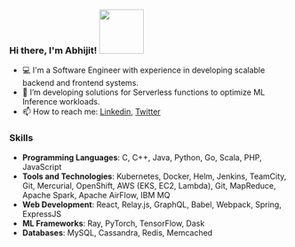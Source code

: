 ### Hi there, I'm Abhijit! <img src="https://media.giphy.com/media/Wj7lNjMNDxSmc/giphy.gif" width="80" ></img>



- 💻 I'm a Software Engineer with experience in developing scalable backend and frontend systems.
- 🔭 I’m developing solutions for Serverless functions to optimize ML Inference workloads.
- 📫 How to reach me: [Linkedin](https://www.linkedin.com/in/tripabhi/), [Twitter](https://twitter.com/AbhijitTripath1)


### Skills
- **Programming Languages**: C, C++, Java, Python, Go, Scala, PHP, JavaScript
- **Tools and Technologies**: Kubernetes, Docker, Helm, Jenkins, TeamCity, Git, Mercurial, OpenShift, AWS (EKS, EC2, Lambda), Git, MapReduce, Apache Spark, Apache AirFlow, IBM MQ
- **Web Development**: React, Relay.js, GraphQL, Babel, Webpack, Spring, ExpressJS
- **ML Frameworks**: Ray, PyTorch, TensorFlow, Dask
- **Databases**: MySQL, Cassandra, Redis, Memcached
